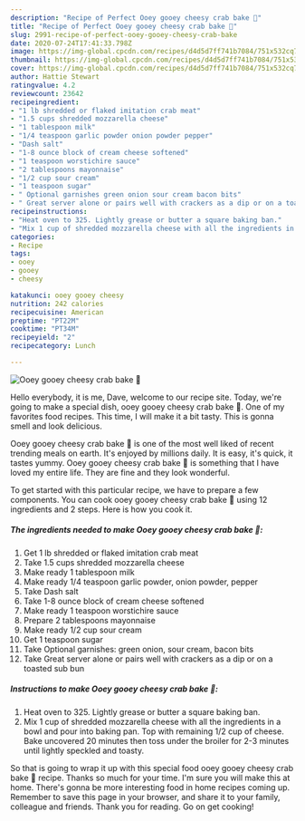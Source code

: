 ```yaml
---
description: "Recipe of Perfect Ooey gooey cheesy crab bake 🦀"
title: "Recipe of Perfect Ooey gooey cheesy crab bake 🦀"
slug: 2991-recipe-of-perfect-ooey-gooey-cheesy-crab-bake
date: 2020-07-24T17:41:33.798Z
image: https://img-global.cpcdn.com/recipes/d4d5d7ff741b7084/751x532cq70/ooey-gooey-cheesy-crab-bake-🦀-recipe-main-photo.jpg
thumbnail: https://img-global.cpcdn.com/recipes/d4d5d7ff741b7084/751x532cq70/ooey-gooey-cheesy-crab-bake-🦀-recipe-main-photo.jpg
cover: https://img-global.cpcdn.com/recipes/d4d5d7ff741b7084/751x532cq70/ooey-gooey-cheesy-crab-bake-🦀-recipe-main-photo.jpg
author: Hattie Stewart
ratingvalue: 4.2
reviewcount: 23642
recipeingredient:
- "1 lb shredded or flaked imitation crab meat"
- "1.5 cups shredded mozzarella cheese"
- "1 tablespoon milk"
- "1/4 teaspoon garlic powder onion powder pepper"
- "Dash salt"
- "1-8 ounce block of cream cheese softened"
- "1 teaspoon worstichire sauce"
- "2 tablespoons mayonnaise"
- "1/2 cup sour cream"
- "1 teaspoon sugar"
- " Optional garnishes green onion sour cream bacon bits"
- " Great server alone or pairs well with crackers as a dip or on a toasted sub bun"
recipeinstructions:
- "Heat oven to 325. Lightly grease or butter a square baking ban."
- "Mix 1 cup of shredded mozzarella cheese with all the ingredients in a bowl and pour into baking pan. Top with remaining 1/2 cup of cheese. Bake uncovered 20 minutes then toss under the broiler for 2-3 minutes until lightly speckled and toasty."
categories:
- Recipe
tags:
- ooey
- gooey
- cheesy

katakunci: ooey gooey cheesy 
nutrition: 242 calories
recipecuisine: American
preptime: "PT22M"
cooktime: "PT34M"
recipeyield: "2"
recipecategory: Lunch

---
```



![Ooey gooey cheesy crab bake 🦀](https://img-global.cpcdn.com/recipes/d4d5d7ff741b7084/751x532cq70/ooey-gooey-cheesy-crab-bake-🦀-recipe-main-photo.jpg)

Hello everybody, it is me, Dave, welcome to our recipe site. Today, we're going to make a special dish, ooey gooey cheesy crab bake 🦀. One of my favorites food recipes. This time, I will make it a bit tasty. This is gonna smell and look delicious.



Ooey gooey cheesy crab bake 🦀 is one of the most well liked of recent trending meals on earth. It's enjoyed by millions daily. It is easy, it's quick, it tastes yummy. Ooey gooey cheesy crab bake 🦀 is something that I have loved my entire life. They are fine and they look wonderful.


To get started with this particular recipe, we have to prepare a few components. You can cook ooey gooey cheesy crab bake 🦀 using 12 ingredients and 2 steps. Here is how you cook it.

<!--inarticleads1-->

##### The ingredients needed to make Ooey gooey cheesy crab bake 🦀:

1. Get 1 lb shredded or flaked imitation crab meat
1. Take 1.5 cups shredded mozzarella cheese
1. Make ready 1 tablespoon milk
1. Make ready 1/4 teaspoon garlic powder, onion powder, pepper
1. Take Dash salt
1. Take 1-8 ounce block of cream cheese softened
1. Make ready 1 teaspoon worstichire sauce
1. Prepare 2 tablespoons mayonnaise
1. Make ready 1/2 cup sour cream
1. Get 1 teaspoon sugar
1. Take  Optional garnishes: green onion, sour cream, bacon bits
1. Take  Great server alone or pairs well with crackers as a dip or on a toasted sub bun




<!--inarticleads2-->

##### Instructions to make Ooey gooey cheesy crab bake 🦀:

1. Heat oven to 325. Lightly grease or butter a square baking ban.
1. Mix 1 cup of shredded mozzarella cheese with all the ingredients in a bowl and pour into baking pan. Top with remaining 1/2 cup of cheese. Bake uncovered 20 minutes then toss under the broiler for 2-3 minutes until lightly speckled and toasty.




So that is going to wrap it up with this special food ooey gooey cheesy crab bake 🦀 recipe. Thanks so much for your time. I'm sure you will make this at home. There's gonna be more interesting food in home recipes coming up. Remember to save this page in your browser, and share it to your family, colleague and friends. Thank you for reading. Go on get cooking!
